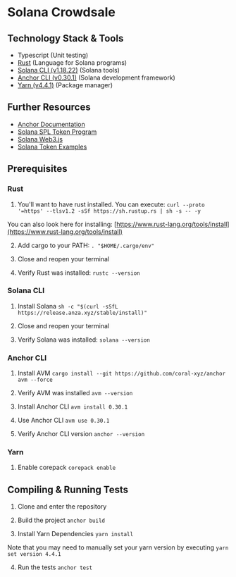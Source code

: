 # Solana Crowdsale 

## Technology Stack & Tools
- Typescript (Unit testing)
- [Rust](https://www.rust-lang.org/tools/install) (Language for Solana programs)
- [Solana CLI (v1.18.22)](https://solana.com/docs/intro/installation) (Solana tools)
- [Anchor CLI (v0.30.1)](https://www.anchor-lang.com/) (Solana development framework)
- [Yarn (v4.4.1)](https://yarnpkg.com/getting-started/install) (Package manager)

## Further Resources
- [Anchor Documentation](https://www.anchor-lang.com/)
- [Solana SPL Token Program](https://spl.solana.com/token)
- [Solana Web3.js](https://solana-labs.github.io/solana-web3.js/)
- [Solana Token Examples](https://solana.com/docs/programs/examples#tokens)

## Prerequisites
### Rust
1. You'll want to have rust installed. You can execute:
`curl --proto '=https' --tlsv1.2 -sSf https://sh.rustup.rs | sh -s -- -y`

You can also look here for installing:
[https://www.rust-lang.org/tools/install](https://www.rust-lang.org/tools/install)

2. Add cargo to your PATH:
`. "$HOME/.cargo/env"`

3. Close and reopen your terminal

4. Verify Rust was installed:
`rustc --version`

### Solana CLI
1. Install Solana
`sh -c "$(curl -sSfL https://release.anza.xyz/stable/install)"`

2. Close and reopen your terminal

3. Verify Solana was installed:
`solana --version`

### Anchor CLI
1. Install AVM
`cargo install --git https://github.com/coral-xyz/anchor avm --force`

2. Verify AVM was installed
`avm --version`

3. Install Anchor CLI
`avm install 0.30.1`

4. Use Anchor CLI
`avm use 0.30.1`

5. Verify Anchor CLI version
`anchor --version`

### Yarn
1. Enable corepack 
`corepack enable`

## Compiling & Running Tests
1. Clone and enter the repository

2. Build the project
`anchor build`

3. Install Yarn Dependencies
`yarn install`

Note that you may need to manually set your yarn version by executing
`yarn set version 4.4.1`

4. Run the tests
`anchor test`